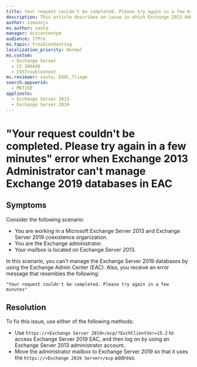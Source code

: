 ```yaml
---
title: Your request couldn't be completed. Please try again in a few minutes error when Exchange 2013 Administrator can't manage Exchange 2019 databases in EAC
description: This article describes an issue in which Exchange 2013 Administrator can't manage Exchange 2019 databases in EAC. Provides two solutions.
author: simonxjx
ms.author: sasta
manager: dcscontentpm
audience: ITPro
ms.topic: troubleshooting
localization_priority: Normal
ms.custom: 
  - Exchange Server
  - CI 106436
  - CSSTroubleshoot
ms.reviewer: sasta, EXOL_Triage
search.appverid: 
  - MET150
appliesto: 
  - Exchange Server 2013
  - Exchange Server 2019
---
```


# "Your request couldn't be completed. Please try again in a few minutes" error when Exchange 2013 Administrator can't manage Exchange 2019 databases in EAC

## Symptoms

Consider the following scenario:

- You are working in a Microsoft Exchange Server 2013 and Exchange Server 2019 coexistence organization.
- You are the Exchange administrator.
- Your mailbox is located on Exchange Server 2013.

In this scenario, you can't manage the Exchange Server 2019 databases by using the Exchange Admin Center (EAC). Also, you receive an error message that resembles the following:

```
"Your request couldn't be completed. Please try again in a few minutes"
```

## Resolution

To fix this issue, use either of the following methods:

- Use `https://<Exchange Server 2019>/ecp/?ExchClientVer=15.2` to access Exchange Server 2019 EAC, and then log on by using an Exchange Server 2013 administrator account.
- Move the administrator mailbox to Exchange Server 2019 so that it uses the `https://<Exchange 2019 Server>/ecp` address.
